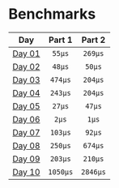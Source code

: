 # Benchmarks
|           Day            |  Part 1  |  Part 2  |
|:------------------------:|:--------:|:--------:|
| [Day 01](./src/day01.rs) |  `55µs`  | `269µs`  |
| [Day 02](./src/day02.rs) |  `48µs`  |  `50µs`  |
| [Day 03](./src/day03.rs) | `474µs`  | `204µs`  |
| [Day 04](./src/day04.rs) | `243µs`  | `204µs`  |
| [Day 05](./src/day05.rs) |  `27µs`  |  `47µs`  |
| [Day 06](./src/day06.rs) |  `2µs`   |  `1µs`   |
| [Day 07](./src/day07.rs) | `103µs`  |  `92µs`  |
| [Day 08](./src/day08.rs) | `250µs`  | `674µs`  |
| [Day 09](./src/day09.rs) | `203µs`  | `210µs`  |
| [Day 10](./src/day10.rs) | `1050µs` | `2846µs` |